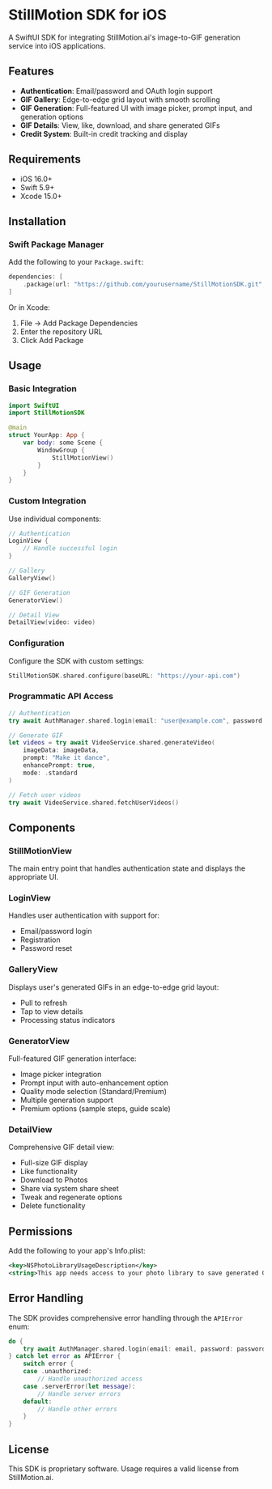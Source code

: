 # StillMotion SDK for iOS

A SwiftUI SDK for integrating StillMotion.ai's image-to-GIF generation service into iOS applications.

## Features

- **Authentication**: Email/password and OAuth login support
- **GIF Gallery**: Edge-to-edge grid layout with smooth scrolling
- **GIF Generation**: Full-featured UI with image picker, prompt input, and generation options
- **GIF Details**: View, like, download, and share generated GIFs
- **Credit System**: Built-in credit tracking and display

## Requirements

- iOS 16.0+
- Swift 5.9+
- Xcode 15.0+

## Installation

### Swift Package Manager

Add the following to your `Package.swift`:

```swift
dependencies: [
    .package(url: "https://github.com/yourusername/StillMotionSDK.git", from: "1.0.0")
]
```

Or in Xcode:
1. File → Add Package Dependencies
2. Enter the repository URL
3. Click Add Package

## Usage

### Basic Integration

```swift
import SwiftUI
import StillMotionSDK

@main
struct YourApp: App {
    var body: some Scene {
        WindowGroup {
            StillMotionView()
        }
    }
}
```

### Custom Integration

Use individual components:

```swift
// Authentication
LoginView { 
    // Handle successful login
}

// Gallery
GalleryView()

// GIF Generation
GeneratorView()

// Detail View
DetailView(video: video)
```

### Configuration

Configure the SDK with custom settings:

```swift
StillMotionSDK.shared.configure(baseURL: "https://your-api.com")
```

### Programmatic API Access

```swift
// Authentication
try await AuthManager.shared.login(email: "user@example.com", password: "password")

// Generate GIF
let videos = try await VideoService.shared.generateVideo(
    imageData: imageData,
    prompt: "Make it dance",
    enhancePrompt: true,
    mode: .standard
)

// Fetch user videos
try await VideoService.shared.fetchUserVideos()
```

## Components

### StillMotionView
The main entry point that handles authentication state and displays the appropriate UI.

### LoginView
Handles user authentication with support for:
- Email/password login
- Registration
- Password reset

### GalleryView
Displays user's generated GIFs in an edge-to-edge grid layout:
- Pull to refresh
- Tap to view details
- Processing status indicators

### GeneratorView
Full-featured GIF generation interface:
- Image picker integration
- Prompt input with auto-enhancement option
- Quality mode selection (Standard/Premium)
- Multiple generation support
- Premium options (sample steps, guide scale)

### DetailView
Comprehensive GIF detail view:
- Full-size GIF display
- Like functionality
- Download to Photos
- Share via system share sheet
- Tweak and regenerate options
- Delete functionality

## Permissions

Add the following to your app's Info.plist:

```xml
<key>NSPhotoLibraryUsageDescription</key>
<string>This app needs access to your photo library to save generated GIFs.</string>
```

## Error Handling

The SDK provides comprehensive error handling through the `APIError` enum:

```swift
do {
    try await AuthManager.shared.login(email: email, password: password)
} catch let error as APIError {
    switch error {
    case .unauthorized:
        // Handle unauthorized access
    case .serverError(let message):
        // Handle server errors
    default:
        // Handle other errors
    }
}
```

## License

This SDK is proprietary software. Usage requires a valid license from StillMotion.ai.
